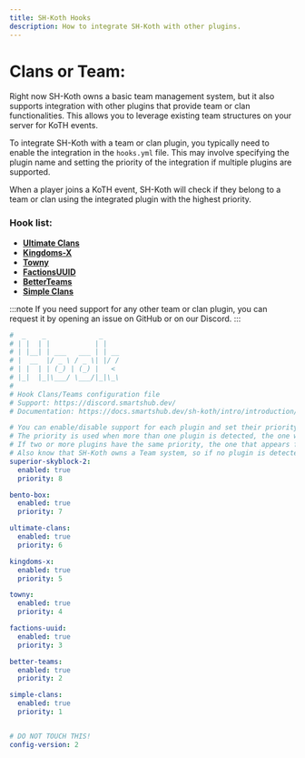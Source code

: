 ```yaml
---
title: SH-Koth Hooks
description: How to integrate SH-Koth with other plugins.
---
```


# Clans or Team:
Right now SH-Koth owns a basic team management system, but it also supports integration with
other plugins that provide team or clan functionalities. This allows you to leverage existing team structures on your server for KoTH events.

To integrate SH-Koth with a team or clan plugin, you typically need to enable the integration in the `hooks.yml` file. This may involve
specifying the plugin name and setting the priority of the integration if multiple plugins are supported.

When a player joins a KoTH event, SH-Koth will check if they belong to a team or 
clan using the integrated plugin with the highest priority.

### Hook list:
- [**Ultimate Clans**](https://polymart.org/product/1162/ultimate-clans)
- [**Kingdoms-X**](www.spigotmc.org/resources/kingdomsx.77670/)
- [**Towny**](https://modrinth.com/plugin/towny)
- [**FactionsUUID**](https://www.spigotmc.org/resources/factionsuuid.1035/)
- [**BetterTeams**](https://www.spigotmc.org/resources/better-teams.17129/)
- [**Simple Clans**](https://www.spigotmc.org/resources/simpleclans.71242/)

:::note
If you need support for any other team or clan plugin, you can request it by 
opening an issue on GitHub or on our Discord.
:::

```yml
#  _    _             _
# | |  | |           | |
# | |__| | ___   ___ | | __
# |  __  |/ _ \ / _ \| |/ /
# | |  | | (_) | (_) |   <
# |_|  |_|\___/ \___/|_|\_\
#
# Hook Clans/Teams configuration file
# Support: https://discord.smartshub.dev/
# Documentation: https://docs.smartshub.dev/sh-koth/intro/introduction/

# You can enable/disable support for each plugin and set their priority.
# The priority is used when more than one plugin is detected, the one with the highest priority will be used.
# If two or more plugins have the same priority, the one that appears first
# Also know that SH-Koth owns a Team system, so if no plugin is detected or enabled, it will use its own system.
superior-skyblock-2:
  enabled: true
  priority: 8

bento-box:
  enabled: true
  priority: 7

ultimate-clans:
  enabled: true
  priority: 6

kingdoms-x:
  enabled: true
  priority: 5

towny:
  enabled: true
  priority: 4

factions-uuid:
  enabled: true
  priority: 3

better-teams:
  enabled: true
  priority: 2

simple-clans:
  enabled: true
  priority: 1


# DO NOT TOUCH THIS!
config-version: 2
```